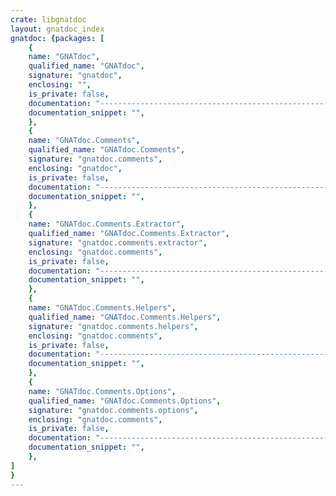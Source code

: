 ```yaml
---
crate: libgnatdoc
layout: gnatdoc_index
gnatdoc: {packages: [
    {
    name: "GNATdoc",
    qualified_name: "GNATdoc",
    signature: "gnatdoc",
    enclosing: "",
    is_private: false,
    documentation: "----------------------------------------------------------------------------\n                    GNAT Documentation Generation Tool                    --\n                                                                          --\n                       Copyright (C) 2022, AdaCore                        --\n                                                                          --\n This is free software;  you can redistribute it  and/or modify it  under --\n terms of the  GNU General Public License as published  by the Free Soft- --\n ware  Foundation;  either version 3,  or (at your option) any later ver- --\n sion.  This software is distributed in the hope  that it will be useful, --\n but WITHOUT ANY WARRANTY;  without even the implied warranty of MERCHAN- --\n TABILITY or FITNESS FOR A PARTICULAR PURPOSE. See the GNU General Public --\n License for  more details.  You should have  received  a copy of the GNU --\n General  Public  License  distributed  with  this  software;   see  file --\n COPYING3.  If not, go to http://www.gnu.org/licenses for a complete copy --\n of the license.                                                          --\n----------------------------------------------------------------------------",
    documentation_snippet: "",
    },
    {
    name: "GNATdoc.Comments",
    qualified_name: "GNATdoc.Comments",
    signature: "gnatdoc.comments",
    enclosing: "gnatdoc",
    is_private: false,
    documentation: "----------------------------------------------------------------------------\n                    GNAT Documentation Generation Tool                    --\n                                                                          --\n                       Copyright (C) 2022, AdaCore                        --\n                                                                          --\n This is free software;  you can redistribute it  and/or modify it  under --\n terms of the  GNU General Public License as published  by the Free Soft- --\n ware  Foundation;  either version 3,  or (at your option) any later ver- --\n sion.  This software is distributed in the hope  that it will be useful, --\n but WITHOUT ANY WARRANTY;  without even the implied warranty of MERCHAN- --\n TABILITY or FITNESS FOR A PARTICULAR PURPOSE. See the GNU General Public --\n License for  more details.  You should have  received  a copy of the GNU --\n General  Public  License  distributed  with  this  software;   see  file --\n COPYING3.  If not, go to http://www.gnu.org/licenses for a complete copy --\n of the license.                                                          --\n----------------------------------------------------------------------------",
    documentation_snippet: "",
    },
    {
    name: "GNATdoc.Comments.Extractor",
    qualified_name: "GNATdoc.Comments.Extractor",
    signature: "gnatdoc.comments.extractor",
    enclosing: "gnatdoc.comments",
    is_private: false,
    documentation: "----------------------------------------------------------------------------\n                    GNAT Documentation Generation Tool                    --\n                                                                          --\n                       Copyright (C) 2022, AdaCore                        --\n                                                                          --\n This is free software;  you can redistribute it  and/or modify it  under --\n terms of the  GNU General Public License as published  by the Free Soft- --\n ware  Foundation;  either version 3,  or (at your option) any later ver- --\n sion.  This software is distributed in the hope  that it will be useful, --\n but WITHOUT ANY WARRANTY;  without even the implied warranty of MERCHAN- --\n TABILITY or FITNESS FOR A PARTICULAR PURPOSE. See the GNU General Public --\n License for  more details.  You should have  received  a copy of the GNU --\n General  Public  License  distributed  with  this  software;   see  file --\n COPYING3.  If not, go to http://www.gnu.org/licenses for a complete copy --\n of the license.                                                          --\n----------------------------------------------------------------------------",
    documentation_snippet: "",
    },
    {
    name: "GNATdoc.Comments.Helpers",
    qualified_name: "GNATdoc.Comments.Helpers",
    signature: "gnatdoc.comments.helpers",
    enclosing: "gnatdoc.comments",
    is_private: false,
    documentation: "----------------------------------------------------------------------------\n                    GNAT Documentation Generation Tool                    --\n                                                                          --\n                       Copyright (C) 2022, AdaCore                        --\n                                                                          --\n This is free software;  you can redistribute it  and/or modify it  under --\n terms of the  GNU General Public License as published  by the Free Soft- --\n ware  Foundation;  either version 3,  or (at your option) any later ver- --\n sion.  This software is distributed in the hope  that it will be useful, --\n but WITHOUT ANY WARRANTY;  without even the implied warranty of MERCHAN- --\n TABILITY or FITNESS FOR A PARTICULAR PURPOSE. See the GNU General Public --\n License for  more details.  You should have  received  a copy of the GNU --\n General  Public  License  distributed  with  this  software;   see  file --\n COPYING3.  If not, go to http://www.gnu.org/licenses for a complete copy --\n of the license.                                                          --\n----------------------------------------------------------------------------",
    documentation_snippet: "",
    },
    {
    name: "GNATdoc.Comments.Options",
    qualified_name: "GNATdoc.Comments.Options",
    signature: "gnatdoc.comments.options",
    enclosing: "gnatdoc.comments",
    is_private: false,
    documentation: "----------------------------------------------------------------------------\n                    GNAT Documentation Generation Tool                    --\n                                                                          --\n                       Copyright (C) 2022, AdaCore                        --\n                                                                          --\n This is free software;  you can redistribute it  and/or modify it  under --\n terms of the  GNU General Public License as published  by the Free Soft- --\n ware  Foundation;  either version 3,  or (at your option) any later ver- --\n sion.  This software is distributed in the hope  that it will be useful, --\n but WITHOUT ANY WARRANTY;  without even the implied warranty of MERCHAN- --\n TABILITY or FITNESS FOR A PARTICULAR PURPOSE. See the GNU General Public --\n License for  more details.  You should have  received  a copy of the GNU --\n General  Public  License  distributed  with  this  software;   see  file --\n COPYING3.  If not, go to http://www.gnu.org/licenses for a complete copy --\n of the license.                                                          --\n----------------------------------------------------------------------------",
    documentation_snippet: "",
    },
]
}
---
```

